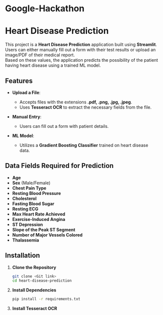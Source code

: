 # Google-Hackathon
# Heart Disease Prediction

This project is a **Heart Disease Prediction** application built using **Streamlit**.  
Users can either manually fill out a form with their test results  or upload an image/PDF of their medical report.  
Based on these values, the application predicts the possibility of the patient having heart disease using a trained ML model.  

## Features

- **Upload a File**:  
  - Accepts files with the extensions **.pdf, .png, .jpg, .jpeg**.  
  - Uses **Tesseract OCR** to extract the necessary fields from the file.  

- **Manual Entry**:  
  - Users can fill out a form with patient details.

- **ML Model**:  
  - Utilizes a **Gradient Boosting Classifier** trained on heart disease data.

## Data Fields Required for Prediction

- **Age**  
- **Sex** (Male/Female)  
- **Chest Pain Type**  
- **Resting Blood Pressure**  
- **Cholesterol**  
- **Fasting Blood Sugar**  
- **Resting ECG**  
- **Max Heart Rate Achieved**  
- **Exercise-Induced Angina**  
- **ST Depression**  
- **Slope of the Peak ST Segment**  
- **Number of Major Vessels Colored**  
- **Thalassemia**  

## Installation

1. **Clone the Repository**  
   ```bash
   git clone <Git link>
   cd heart-disease-prediction

2. **Install Dependencies**
   ```bash
   pip install -r requirements.txt

3. **Install Tesseract OCR**


